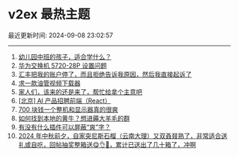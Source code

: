 # v2ex 最热主题

最近更新时间: 2024-09-08 23:02:57

--- 
1. [幼儿园中班的孩子，适合学什么？](https://www.v2ex.com/t/1071041) 
2. [华为交换机 5720-28P 设置问题](https://www.v2ex.com/t/1071047) 
3. [汇丰把我的账户停了，而且拒绝告诉我原因，然后我直接起诉了](https://www.v2ex.com/t/1071049) 
4. [求一款油管视频下载器](https://www.v2ex.com/t/1071048) 
5. [家人们，该来的还是来了，帮忙给拿个主意吧](https://www.v2ex.com/t/1071062) 
6. [[北京] AI 产品招聘前端（React）](https://www.v2ex.com/t/1071060) 
7. [700 块钱一个整机和显示器真的很爽](https://www.v2ex.com/t/1071094) 
8. [如何找到本地的黄牛？想进薅大羊毛的群](https://www.v2ex.com/t/1071059) 
9. [有没有什么插件可以屏蔽“爽”字？](https://www.v2ex.com/t/1071072) 
10. [2024 年中秋前夕，自家突尼斯石榴（云南大理）又双叒叕熟了，非常适合送礼或自吃，回帖抽奖整箱送😋👌🧺，累计已送出了几十箱了，冲啊](https://www.v2ex.com/t/1071109) 
